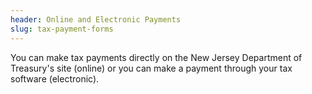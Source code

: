 ```yaml
---
header: Online and Electronic Payments
slug: tax-payment-forms
---
```

Y﻿ou can make tax payments directly on the New Jersey Department of Treasury's site (online) or you can make a payment through your tax software (electronic).